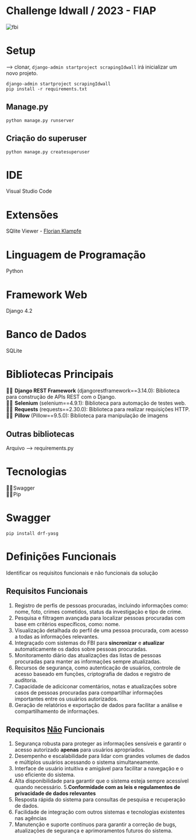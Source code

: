 # Challenge Idwall / 2023 - FIAP
![fbi](https://github.com/julia-stamborovski/idwall/assets/87834766/53638908-1620-48ed-9eaf-2901d77a06b7)

# Setup 
--> clonar, ```django-admin startproject scrapingIdwall``` irá inicializar um novo projeto.
~~~
django-admin startproject scrapingIdwall
pip install -r requirements.txt
~~~

## Manage.py 
~~~
python manage.py runserver
~~~

## Criação do superuser
~~~
python manage.py createsuperuser
~~~

# IDE
Visual Studio Code

# Extensões
SQlite Viewer - [Florian Klampfe](https://qwtel.com/)

# Linguagem de Programação
Python

# Framework Web
Django 4.2

# Banco de Dados
SQLite

# Bibliotecas Principais 
🕵️‍♀️  **Django REST Framework** (djangorestframework==3.14.0): Biblioteca para
construção de APIs REST com o Django.
</br>
🕵️‍♀️  **Selenium** (selenium==4.9.1): Biblioteca para automação de testes web.
</br>
🕵️‍♀️  **Requests** (requests==2.30.0): Biblioteca para realizar requisições HTTP.
</br>
🕵️‍♀️  **Pillow** (Pillow==9.5.0): Biblioteca para manipulação de imagens
## Outras bibliotecas
Arquivo --> requirements.py

# Tecnologias
🕵️‍♀️ Swagger 
</br>
🕵️‍♀️ Pip 

# Swagger
~~~
pip install drf-yasg
~~~


# Definições Funcionais
Identificar os requisitos funcionais e não funcionais da solução

## Requisitos Funcionais
1. Registro de perfis de pessoas procuradas, incluindo informações como: nome, foto, crimes cometidos, status da investigação e tipo de crime.
2. Pesquisa e filtragem avançada para localizar pessoas procuradas com base em critérios específicos, como: nome.
3. Visualização detalhada do perfil de uma pessoa procurada, com acesso a todas as informações relevantes.
4. Integraçado com sistemas do FBI para **sincronizar** e **atualizar** automaticamente os dados sobre pessoas procuradas.
5. Monitoramento diário das atualizações das listas de pessoas procuradas para manter as informações sempre atualizadas.
6. Recursos de segurança, como autenticação de usuários, controle de acesso baseado em funções, criptografia de dados e registro de auditoria.
7. Capacidade de adiciconar comentários, notas e atualizações sobre casos de pessoas procuradas para compartilhar informações importantes entre os usuários autorizados.
8. Geração de relatórios e exportação de dados para facilitar a análise e compartilhamento de informações.

## Requisitos <u>Não</u> Funcionais

1. Segurança robusta para proteger as informações sensíveis e garantir o acesso autorizado **************apenas************** para usuários apropriados.
2. Desempenho e escalabilidade para lidar com grandes volumes de dados e múltiplos usuários acessando o sistema simultaneamente.
3. Interface de usuário intuitiva e amigável para facilitar a navegação e o uso eficiente do sistema.
4. Alta disponibilidade para garantir que o sistema esteja sempre acessível quando necessário.
5.**Conformidade com as leis e regulamentos de privacidade de dados relevantes** 
6. Resposta rápida do sistema para consultas de pesquisa e recuperação de dados.
7. Facilidade de integração com outros sistemas e tecnologias existentes nas agências
8. Manutenção e suporte contínuos para garantir a correção de bugs, atualizações de segurança e aprimoramentos futuros do sistema.
